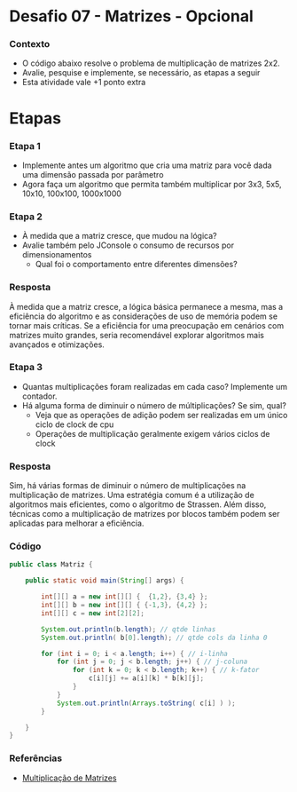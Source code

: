 # Desafio 07 - Matrizes - Opcional

### Contexto
- O código abaixo resolve o problema de multiplicação de matrizes 2x2.
- Avalie, pesquise e implemente, se necessário, as etapas a seguir
- Esta atividade vale +1 ponto extra

# Etapas
### Etapa 1
- Implemente antes um algoritmo que cria uma matriz para você dada uma dimensão passada por parâmetro
- Agora faça um algoritmo que permita também multiplicar por 3x3, 5x5, 10x10, 100x100, 1000x1000

### Etapa 2
- À medida que a matriz cresce, que mudou na lógica?
- Avalie também pelo JConsole o consumo de recursos por dimensionamentos
    - Qual foi o comportamento entre diferentes dimensões?
### Resposta
À medida que a matriz cresce, a lógica básica permanece a mesma, mas a eficiência do algoritmo e as
considerações de uso de memória podem se tornar mais críticas. Se a eficiência for uma
preocupação em cenários com matrizes muito grandes, seria recomendável explorar algoritmos mais
avançados e otimizações.

### Etapa 3
- Quantas multiplicações foram realizadas em cada caso? Implemente um contador.
- Há alguma forma de diminuir o número de múltiplicações? Se sim, qual?
    - Veja que as operações de adição podem ser realizadas em um único ciclo de clock de cpu
    - Operações de multiplicação geralmente exigem vários ciclos de clock
### Resposta
Sim, há várias formas de diminuir o número de multiplicações na multiplicação de matrizes. 
Uma estratégia comum é a utilização de algoritmos mais eficientes, como o algoritmo de Strassen. 
Além disso, técnicas como a multiplicação de matrizes por blocos também podem ser aplicadas para 
melhorar a eficiência.

### Código
```java
public class Matriz {

    public static void main(String[] args) {

        int[][] a = new int[][] {  {1,2}, {3,4} };
        int[][] b = new int[][] { {-1,3}, {4,2} };
        int[][] c = new int[2][2];

        System.out.println(b.length); // qtde linhas
        System.out.println( b[0].length); // qtde cols da linha 0

        for (int i = 0; i < a.length; i++) { // i-linha
            for (int j = 0; j < b.length; j++) { // j-coluna
                for (int k = 0; k < b.length; k++) { // k-fator
                    c[i][j] += a[i][k] * b[k][j];
                }
            }
            System.out.println(Arrays.toString( c[i] ) );
        }

    }
}
```

### Referências
- [Multiplicação de Matrizes](https://www.somatematica.com.br/emedio/matrizes/matrizes4.php)
